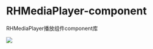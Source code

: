 # RHMediaPlayer-component

RHMediaPlayer播放组件component库

[![](https://jitpack.io/v/renhui/RHMediaPlayer-component.svg)](https://jitpack.io/#renhui/RHMediaPlayer-component)
